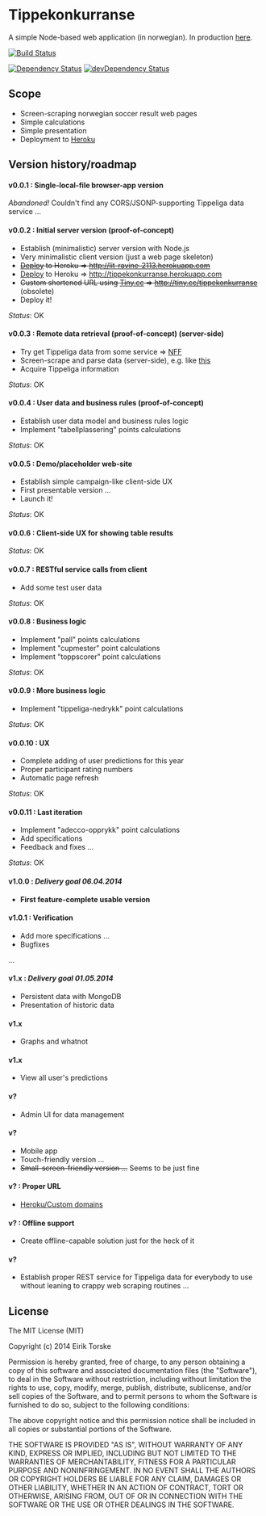 # Tippekonkurranse

A simple Node-based web application (in norwegian).
In production [here][1].

[![Build Status](https://travis-ci.org/eirikt/tippekonkurranse.png?branch=master)](https://travis-ci.org/eirikt/tippekonkurranse)

[![Dependency Status](https://david-dm.org/eirikt/tippekonkurranse.png)](https://david-dm.org/eirikt/tippekonkurranse)
[![devDependency Status](https://david-dm.org/eirikt/tippekonkurranse/dev-status.png)](https://david-dm.org/eirikt/tippekonkurranse#info=devDependencies)


## Scope
* Screen-scraping norwegian soccer result web pages
* Simple calculations
* Simple presentation
* Deployment to [Heroku][30]


## Version history/roadmap

#### v0.0.1 : Single-local-file browser-app version
_Abandoned!_ Couldn't find any CORS/JSONP-supporting Tippeliga data service ...

#### v0.0.2 : Initial server version (proof-of-concept)
* Establish (minimalistic) server version with Node.js
* Very minimalistic client version (just a web page skeleton)
* ~~[Deploy][31] to Heroku => http://lit-ravine-2113.herokuapp.com~~
* [Deploy][31] to Heroku => http://tippekonkurranse.herokuapp.com
* ~~Custom shortened URL using [Tiny.cc][40] => http://tiny.cc/tippekonkurranse~~ (obsolete)
* Deploy it!

_Status_: OK

#### v0.0.3 : Remote data retrieval (proof-of-concept) (server-side)
* Try get Tippeliga data from some service => [NFF][10]
* Screen-scrape and parse data (server-side), e.g. like [this][20]
* Acquire Tippeliga information

_Status_: OK

#### v0.0.4 : User data and business rules (proof-of-concept)
* Establish user data model and business rules logic
* Implement "tabellplassering" points calculations

_Status_: OK

#### v0.0.5 : Demo/placeholder web-site
* Establish simple campaign-like client-side UX
* First presentable version ...
* Launch it!

_Status_: OK

#### v0.0.6 : Client-side UX for showing table results

_Status_: OK

#### v0.0.7 : RESTful service calls from client
* Add some test user data

_Status_: OK

#### v0.0.8 : Business logic
* Implement "pall" points calculations
* Implement "cupmester" point calculations
* Implement "toppscorer" point calculations

_Status_: OK

#### v0.0.9 : More business logic
* Implement "tippeliga-nedrykk" point calculations

_Status_: OK

#### v0.0.10 : UX
* Complete adding of user predictions for this year
* Proper participant rating numbers
* Automatic page refresh

_Status_: OK

#### v0.0.11 : Last iteration
* Implement "adecco-opprykk" point calculations
* Add specifications
* Feedback and fixes ...

_Status_: OK

#### v1.0.0 : _Delivery goal 06.04.2014_
* __First feature-complete usable version__

#### v1.0.1 : Verification
* Add more specifications ...
* Bugfixes

...

#### v1.x : _Delivery goal 01.05.2014_
* Persistent data with MongoDB
* Presentation of historic data

#### v1.x
* Graphs and whatnot

#### v1.x
* View all user's predictions

#### v?
* Admin UI for data management

#### v?
* Mobile app
* Touch-friendly version ...
* ~~Small-screen-friendly version ...~~ Seems to be just fine

#### v? : Proper URL
* [Heroku/Custom domains][31]

#### v? : Offline support
* Create offline-capable solution just for the heck of it

#### v?
* Establish proper REST service for Tippeliga data for everybody to use without leaning to crappy web scraping routines ...


## License
The MIT License (MIT)

Copyright (c) 2014 Eirik Torske

Permission is hereby granted, free of charge, to any person obtaining a copy
of this software and associated documentation files (the "Software"), to deal
in the Software without restriction, including without limitation the rights
to use, copy, modify, merge, publish, distribute, sublicense, and/or sell
copies of the Software, and to permit persons to whom the Software is
furnished to do so, subject to the following conditions:

The above copyright notice and this permission notice shall be included in all
copies or substantial portions of the Software.

THE SOFTWARE IS PROVIDED "AS IS", WITHOUT WARRANTY OF ANY KIND, EXPRESS OR
IMPLIED, INCLUDING BUT NOT LIMITED TO THE WARRANTIES OF MERCHANTABILITY,
FITNESS FOR A PARTICULAR PURPOSE AND NONINFRINGEMENT. IN NO EVENT SHALL THE
AUTHORS OR COPYRIGHT HOLDERS BE LIABLE FOR ANY CLAIM, DAMAGES OR OTHER
LIABILITY, WHETHER IN AN ACTION OF CONTRACT, TORT OR OTHERWISE, ARISING FROM,
OUT OF OR IN CONNECTION WITH THE SOFTWARE OR THE USE OR OTHER DEALINGS IN THE
SOFTWARE.


[1]:  http://tippekonkurranse.herokuapp.com
[10]: http://www.fotball.no/Landslag_og_toppfotball/Toppfotball/tippeligaen
[20]: https://www.digitalocean.com/community/articles/how-to-use-node-js-request-and-cheerio-to-set-up-simple-web-scraping
[30]: https://www.heroku.com
[31]: https://devcenter.heroku.com/articles/getting-started-with-nodejs
[32]: https://devcenter.heroku.com/articles/custom-domains
[40]: http://tiny.cc

